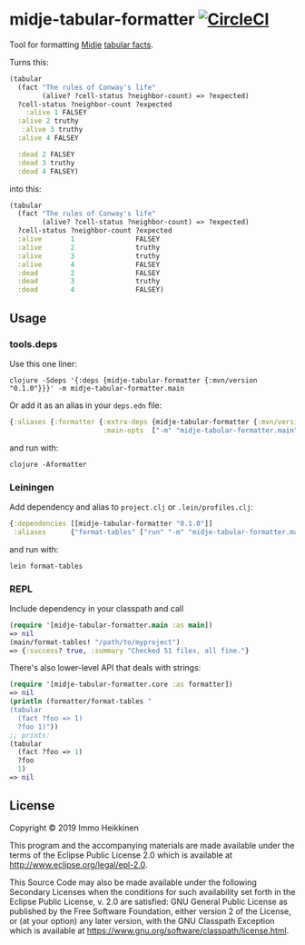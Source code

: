 # midje-tabular-formatter [![CircleCI](https://circleci.com/gh/immoh/midje-tabular-formatter/tree/master.svg?style=svg)](https://circleci.com/gh/immoh/midje-tabular-formatter/tree/master)

Tool for formatting [Midje](https://github.com/marick/Midje) [tabular facts](https://github.com/marick/Midje/wiki/Tabular-facts).

Turns this:

```clojure
(tabular
  (fact "The rules of Conway's life"
        (alive? ?cell-status ?neighbor-count) => ?expected)
  ?cell-status ?neighbor-count ?expected
    :alive 1 FALSEY
  :alive 2 truthy
   :alive 3 truthy
  :alive 4 FALSEY

  :dead 2 FALSEY
  :dead 3 truthy
  :dead 4 FALSEY)
```

into this:

```clojure
(tabular
  (fact "The rules of Conway's life"
        (alive? ?cell-status ?neighbor-count) => ?expected)
  ?cell-status ?neighbor-count ?expected
  :alive       1               FALSEY
  :alive       2               truthy
  :alive       3               truthy
  :alive       4               FALSEY
  :dead        2               FALSEY
  :dead        3               truthy
  :dead        4               FALSEY)
```

## Usage

### tools.deps

Use this one liner:

```
clojure -Sdeps '{:deps {midje-tabular-formatter {:mvn/version "0.1.0"}}}' -m midje-tabular-formatter.main
```

Or add it as an alias in your `deps.edn` file:

```clojure
{:aliases {:formatter {:extra-deps {midje-tabular-formatter {:mvn/version "0.1.0"}}
                       :main-opts  ["-m" "midje-tabular-formatter.main"]}}}
```

and run with:

```
clojure -Aformatter
```

### Leiningen

Add dependency and alias to `project.clj` or `.lein/profiles.clj`:

```clojure
{:dependencies [[midje-tabular-formatter "0.1.0"]]
 :aliases      {"format-tables" ["run" "-m" "midje-tabular-formatter.main"]}}
```

and run with:

```
lein format-tables
```

### REPL

Include dependency in your classpath and call

```clojure
(require '[midje-tabular-formatter.main :as main])
=> nil
(main/format-tables! "/path/to/myproject")
=> {:success? true, :summary "Checked 51 files, all fine."}
```

There's also lower-level API that deals with strings:

```clojure
(require '[midje-tabular-formatter.core :as formatter])
=> nil
(println (formatter/format-tables "
(tabular
  (fact ?foo => 1)
  ?foo 1)"))
;; prints:
(tabular
  (fact ?foo => 1)
  ?foo
  1)
=> nil
```

## License

Copyright © 2019 Immo Heikkinen

This program and the accompanying materials are made available under the
terms of the Eclipse Public License 2.0 which is available at
http://www.eclipse.org/legal/epl-2.0.

This Source Code may also be made available under the following Secondary
Licenses when the conditions for such availability set forth in the Eclipse
Public License, v. 2.0 are satisfied: GNU General Public License as published by
the Free Software Foundation, either version 2 of the License, or (at your
option) any later version, with the GNU Classpath Exception which is available
at https://www.gnu.org/software/classpath/license.html.

